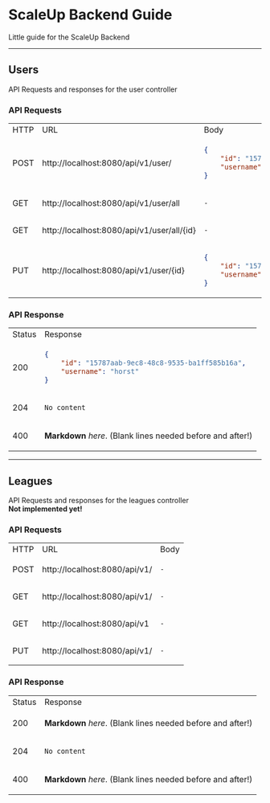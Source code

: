 # ScaleUp Backend Guide

Little guide for the ScaleUp Backend

___

## Users

API Requests and responses for the user controller

### API Requests

<table>
  <tr>
   <td> HTTP </td> <td> URL </td> <td> Body </td>
  </tr>
  </tr>
  <td> POST </td>
  <td> http://localhost:8080/api/v1/user/ </td>
  <td>

  ```json
  {
      "id": "15787aab-9ec8-48c8-9535-ba1ff585b16a",
      "username": "horst"
  }
  ```

  </td>
  </tr>
  <tr>
  <td> GET </td>
  <td> http://localhost:8080/api/v1/user/all </td>
  <td>

  `-`

  </td>
  </tr>
  <tr>
  <td> GET </td>
  <td> http://localhost:8080/api/v1/user/all/{id} </td>
  <td>

  `-`

  </td>
  </tr>
  </tr>
  <td> PUT </td>
  <td> http://localhost:8080/api/v1/user/{id} </td>
  <td>

  ```json
  {
      "id": "15787aab-9ec8-48c8-9535-ba1ff585b16a",
      "username": "hans"
  }
  ```

  </td>
  </tr>
</table>

### API Response

<table>
  <tr>
  <td> Status </td> <td> Response </td>
  </tr>
  <tr>
  <td> 200 </td>
  <td>

  ```json
  {
      "id": "15787aab-9ec8-48c8-9535-ba1ff585b16a",
      "username": "horst"
  }
  ```

  </td>
  </tr>
  <tr>
  <td> 204 </td>
  <td>

  `No content`

  </td>
  </tr>
  </tr>
  <td> 400 </td>
  <td>

  **Markdown** _here_. (Blank lines needed before and after!)

  </td>
  </tr>
</table>

___

## Leagues

API Requests and responses for the leagues controller\
**Not implemented yet!**

### API Requests

<table>
  <tr>
   <td> HTTP </td> <td> URL </td> <td> Body </td>
  </tr>
  </tr>
  <td> POST </td>
  <td> http://localhost:8080/api/v1/ </td>
  <td>

  `-`

  </td>
  </tr>
  <tr>
  <td> GET </td>
  <td> http://localhost:8080/api/v1/ </td>
  <td>

  `-`

  </td>
  </tr>
  <tr>
  <td> GET </td>
  <td> http://localhost:8080/api/v1 </td>
  <td>

  `-`

  </td>
  </tr>
  </tr>
  <td> PUT </td>
  <td> http://localhost:8080/api/v1/ </td>
  <td>

  `-`

  </td>
  </tr>
</table>

### API Response

<table>
  <tr>
  <td> Status </td> <td> Response </td>
  </tr>
  <tr>
  <td> 200 </td>
  <td>

  **Markdown** _here_. (Blank lines needed before and after!)

  </td>
  </tr>
  <tr>
  <td> 204 </td>
  <td>

  `No content`

  </td>
  </tr>
  </tr>
  <td> 400 </td>
  <td>

  **Markdown** _here_. (Blank lines needed before and after!)

  </td>
  </tr>
</table>
